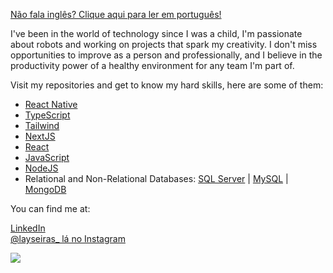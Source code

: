 <a href="https://github.com/laysaalves/laysaalves/blob/main/README-PTBR.md">Não fala inglês? Clique aqui para ler em português!</a>

I've been in the world of technology since I was a child, I'm passionate about robots and working on projects that spark my creativity. I don't miss opportunities to improve as a person and professionally, and I believe in the productivity power of a healthy environment for any team I'm part of.

Visit my repositories and get to know my hard skills, here are some of them:
- [React Native](https://reactnative.dev/)
- [TypeScript](https://www.typescriptlang.org/)
- [Tailwind](https://tailwindcss.com/)
- [NextJS](https://nextjs.org/)
- [React](https://react.dev/)
- [JavaScript](https://developer.mozilla.org/en-US/docs/Web/JavaScript)
- [NodeJS](https://nodejs.org/docs/latest/api/)
- Relational and Non-Relational Databases: [SQL Server](https://learn.microsoft.com/en-us/sql/sql-server/what-is-sql-server?view=sql-server-ver16) | [MySQL](https://dev.mysql.com/doc/) | [MongoDB](https://www.mongodb.com/docs/)

You can find me at:

[LinkedIn](https://www.linkedin.com/in/laysaalves/) <br />
[@layseiras_  lá no Instagram](https://instagram.com/layseiras_) <br />

<a href="https://github.com/anuraghazra/github-readme-stats">
    <img align="center" src="https://github-readme-stats.vercel.app/api?username=laysaalves&show_icons=true&theme=tokyonight&hide_border=true" />
</a>
